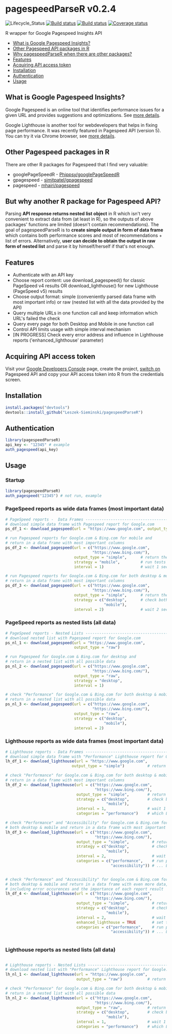 # pagespeedParseR  v0.2.4
![Lifecycle_Status](https://img.shields.io/badge/lifecycle-maturing-blue.svg)
[![Build status](https://travis-ci.org/Leszek-Sieminski/pagespeedParseR.svg?branch=master)](https://travis-ci.org/Leszek-Sieminski/pagespeedParseR)
[![Build status](https://ci.appveyor.com/api/projects/status/tqqqirnkrlsmeysr?svg=true)](https://ci.appveyor.com/project/Leszek-Sieminski/pagespeedparser)
[![Coverage status](https://codecov.io/gh/Leszek-Sieminski/pagespeedParseR/branch/master/graph/badge.svg)](https://codecov.io/github/Leszek-Sieminski/pagespeedParseR?branch=master)

R wrapper for Google Pagespeed Insights API

* [What is Google Pagespeed Insights?](#what-is-google-pagespeed-insights)
* [Other Pagespeed API packages in R](#other-pagespeed-packages-in-r)
* [Why pagespeedParseR when there are other packages?](#but-why-another-r-package-for-pagespeed-api)
* [Features](#features)
* [Acquiring API access token](#acquiring-api-access-token)
* [Installation](#installation)
* [Authentication](#authentication)
* [Usage](#usage)

## What is Google Pagespeed Insights?
Google Pagespeed is an online tool that identifies performance issues for a given URL and provides suggestions and optimizations. See [more details](https://developers.google.com/speed/pagespeed/insights/?hl=pl).

Google Lighthouse is another tool for webdevelopers that helps in fixing page performance. It was recently featured in Pagespeed API (version 5). You can try it via Chrome browser, see [more details](https://developers.google.com/web/tools/lighthouse/).

## Other Pagespeed packages in R
There are other R packages for Pagespeed that I find very valuable:

* googlePageSpeedR - [Phippsy/googlePageSpeedR](https://github.com/Phippsy/googlePageSpeedR)
* gpagespeed - [simitpatel/gpagespeed](https://github.com/simitpatel/gpagespeed)
* pagespeed - [mhairi/pagespeed](https://github.com/mhairi/pagespeed)

## But why another R package for Pagespeed API?
Parsing **API response returns nested list object** in R which isn't very convenient to extract data from (at least in R), so the outputs of above packages' functions are limited (doesn't contain recommendations). The goal of pagespeedParseR is to **create simple output in form of data frame** which contains both performance scores and most of recommendations + list of errors. Alternatively, **user can decide to obtain the output in raw form of nested list** and parse it by himself/herself if that's not enough.

## Features
* Authenticate with an API key
* Choose report content: use download_pagespeed() for classic PageSpeed v4 results OR download_lighthouse() for new Lighthouse (PageSpeed v5) results
* Choose output format: simple (conveniently parsed data frame with most important info) or raw (nested list with all the data provided by the API)
* Query multiple URLs in one function call and keep information which URL's failed the check
* Query every page for both Desktop and Mobile in one function call
* Control API limits usage with simple interval mechanism
* [IN PROGRESS] Check every error address and influence in Lighthouse reports ('enhanced_lighthouse' parameter)

## Acquiring API access token
Visit your [Google Developers Console](https://console.developers.google.com/) page, create the project, [switch on](https://console.developers.google.com/apis/library/pagespeedonline.googleapis.com) Pagespeed API and copy your API access token into R from the credentials screen.

## Installation

```r
install.packages("devtools")
devtools::install_github("Leszek-Sieminski/pagespeedParseR")
```

## Authentication

```r
library(pagespeedParseR)
api_key <- "12345" # example
auth_pagespeed(api_key)
```

## Usage

### Startup
```r
library(pagespeedParseR)
auth_pagespeed("12345") # not run, example
```

### PageSpeed reports as wide data frames (most important data)
```r
# PageSpeed reports -  Data Frames --------------------------------------------
# download simple data frame with Pagespeed report for Google.com
ps_df_1 <- download_pagespeed(url = "https://www.google.com", output_type = "simple")

# run Pagespeed reports for Google.com & Bing.com for mobile and
# return in a data frame with most important columns
ps_df_2 <- download_pagespeed(url = c("https://www.google.com", 
                                      "https://www.bing.com/"), 
                              output_type = "simple",      # return the results in a wide data frame
                              strategy = "mobile",         # run tests for mobile
                              interval = 1)                # wait 1 second between the calls to API 

# run Pagespeed reports for Google.com & Bing.com for both desktop & mobile and
# return in a data frame with most important columns                              
ps_df_3 <- download_pagespeed(url = c("https://www.google.com", 
                                      "https://www.bing.com/"), 
                              output_type = "simple",      # return the results in a wide data frame
                              strategy = c("desktop",      # check both desktop and mobile, bind
                                           "mobile"), 
                              interval = 2)                # wait 2 seconds between the calls to API 

```

### PageSpeed reports as nested lists (all data)

```r
# PageSpeed reports - Nested Lists --------------------------------------------
# download nested list with Pagespeed report for Google.com
ps_nl_1 <- download_pagespeed(url = "https://www.google.com", 
                              output_type = "raw")

# run Pagespeed for Google.com & Bing.com for desktop and
# return in a nested list with all possible data
ps_nl_2 <- download_pagespeed(url = c("https://www.google.com", 
                                      "https://www.bing.com/"), 
                              output_type = "raw", 
                              strategy = "desktop", 
                              interval = 1)

# check "Performance" for Google.com & Bing.com for both desktop & mobile and
# return in a nested list with all possible data
ps_nl_3 <- download_pagespeed(url = c("https://www.google.com", 
                                      "https://www.bing.com/"), 
                              output_type = "raw", 
                              strategy = c("desktop", 
                                           "mobile"), 
                              interval = 2)

```

### Lighthouse reports as wide data frames (most important data)

```r
# Lighthouse reports - Data Frames --------------------------------------------
# download simple data frame with "Performance" Lighthouse report for Google.com
lh_df_1 <- download_lighthouse(url = "https://www.google.com", 
                             output_type = "simple")          # return the results in a wide data frame

# check "Performance" for Google.com & Bing.com for both desktop & mobile and
# return in a data frame with most important columns
lh_df_2 <- download_lighthouse(url = c("https://www.google.com", 
                                       "https://www.bing.com/"), 
                               output_type = "simple",        # return the results in a wide data frame
                               strategy = c("desktop",        # check both desktop and mobile, bind
                                            "mobile"), 
                               interval = 1,                  # wait 1 second between the calls to API 
                               categories = "performance")    # which Lighthouse reports are to be run?

# check "Performance" and "Accessibility" for Google.com & Bing.com for 
# both desktop & mobile and return in a data frame with most important columns
lh_df_3 <- download_lighthouse(url = c("https://www.google.com", 
                                       "https://www.bing.com/"), 
                               output_type = "simple",          # return the results in a wide data frame
                               strategy = c("desktop",          # check both desktop and mobile, bind
                                            "mobile"), 
                               interval = 2,                    # wait 2 seconds between the calls to API 
                               categories = c("performance",    # run performance & accessibility... 
                                              "accessibility")) # ... Lighthouse reports


# check "Performance" and "Accessibility" for Google.com & Bing.com for 
# both desktop & mobile and return in a data frame with even more data,
# including error occurences and the importance of each report result
lh_df_4 <- download_lighthouse(url = c("https://www.google.com", 
                                       "https://www.bing.com/"), 
                               output_type = "simple",          # return the results in a wide data frame
                               strategy = c("desktop",          # check both desktop and mobile, bind
                                            "mobile"), 
                               interval = 2,                    # wait 2 seconds between the calls to API 
                               enhanced_lighthouse = TRUE       # set to TRUE to obtain more data about errors
                               categories = c("performance",    # run performance & accessibility... 
                                              "accessibility")) # ... Lighthouse reports
       
```

### Lighthouse reports as nested lists (all data)

```r

# Lighthouse reports - Nested Lists -------------------------------------------                                           
# download nested list with "Performance" Lighthouse report for Google.com
lh_nl_1 <- download_lighthouse(url = "https://www.google.com", 
                               output_type = "raw")           # return nested list with all possible data

# check "Performance" for Google.com & Bing.com for both desktop & mobile and
# return in a nested list with all possible data
lh_nl_2 <- download_lighthouse(url = c("https://www.google.com", 
                                       "https://www.bing.com/"), 
                               output_type = "raw",           # return nested list with all possible data
                               strategy = c("desktop",        # check both desktop and mobile, bind
                                            "mobile"), 
                               interval = 1,                  # wait 1 second between the calls to API 
                               categories = "performance")    # which Lighthouse reports are to be run?

```
